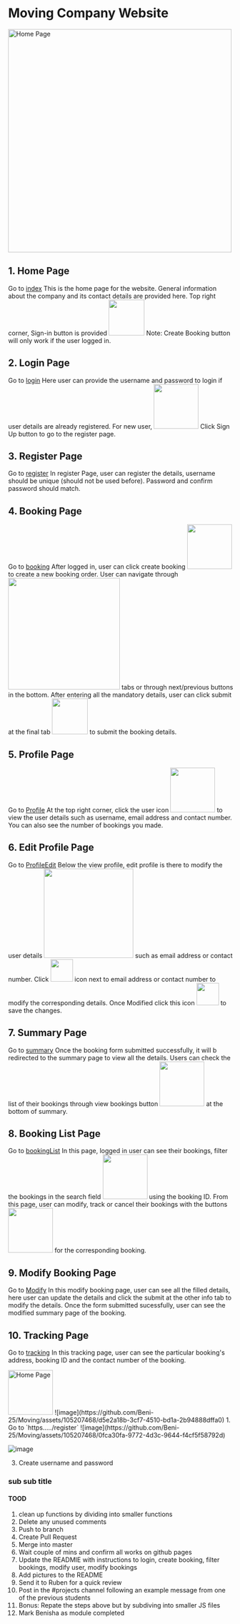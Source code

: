 # Moving Company Website
<img src="https://github.com/Beni-25/Moving/assets/105207468/d5e2a18b-3cf7-4510-bd1a-2b94888dffa0" alt="Home Page" width="500"/>

## 1. Home Page
Go to [index](https://beni-25.github.io/Moving/)
This is the home page for the website. General information about the company and its contact details are provided here.
Top right corner, Sign-in button is provided <img src="https://github.com/Beni-25/Moving/assets/105207468/0fca30fa-9772-4d3c-9644-f4cf5f58792d" width="80"/>
Note: Create Booking button will only work if the user logged in.

## 2. Login Page
Go to [login](https://beni-25.github.io/Moving/login.html)
Here user can provide the username and password to login if user details are already registered. For new user, <img src="https://github.com/Beni-25/Moving/assets/105207468/12e28244-7629-4bb6-a8f2-1fd9a910fef8" width="100"/> Click Sign Up button to go to the register page.

## 3. Register Page
Go to [register](https://beni-25.github.io/Moving/register.html)
In register Page, user can register the details, username should be unique (should not be used before). Password and confirm password should match. 

## 4. Booking Page
Go to [booking](https://beni-25.github.io/Moving/booking.html)
After logged in, user can click create booking <img src="https://github.com/Beni-25/Moving/assets/105207468/2f78b139-0523-413b-8d80-470f73aef042" width="100"/> to create a new booking order. User can navigate through <img src="https://github.com/Beni-25/Moving/assets/105207468/dd387dff-0d33-4c6e-b5e4-a1f1ca714f28" width="250"/> tabs or through next/previous buttons in the bottom. After entering all the mandatory details, user can click submit at the final tab <img src="https://github.com/Beni-25/Moving/assets/105207468/8cb3b96e-6e57-4404-abf5-5229a0a15bf2" width="80"/> to submit the booking details. 

## 5. Profile Page
Go to [Profile](https://beni-25.github.io/profile.html)
At the top right corner, click the user icon <img src="https://github.com/Beni-25/Moving/assets/105207468/331521d1-fbac-4965-91f5-4de0aa68db0f" width="100"/> to view the user details such as username, email address and contact number. You can also see the number of bookings you made.

## 6. Edit Profile Page
Go to [ProfileEdit](https://beni-25.github.io/profileEdit.html)
Below the view profile, edit profile is there to modify the user details <img src="https://github.com/Beni-25/Moving/assets/105207468/4e930e97-1dae-4a04-9864-2846e7ae1215" width="200"/> such as email address or contact number. Click <img src="https://github.com/Beni-25/Moving/assets/105207468/6969f203-ebd7-401b-b935-7d627af0e25f" width="50"/>
icon next to  email address or contact number to modify the corresponding details. Once Modified click this icon <img src="https://github.com/Beni-25/Moving/assets/105207468/1de04c2a-d1e0-4297-a254-4f7a4d4728f2" width="50"/> to save the changes.

## 7. Summary Page
Go to [summary](https://beni-25.github.io/Moving/summary.html)
Once the booking form submitted successfully, it will b redirected to the summary page to view all the details. Users can check the list of their bookings through view bookings button 
<img src="https://github.com/Beni-25/Moving/assets/105207468/826604db-6f42-4723-966a-484b71ef56b3" width="100"/> at the bottom of summary. 

## 8. Booking List Page
Go to [bookingList](https://beni-25.github.io/Moving/bookingList.html)
In this page, logged in user can see their bookings, filter the bookings in the search field <img src="https://github.com/Beni-25/Moving/assets/105207468/7a28e4a0-a57c-4b05-9698-8b94edca648c" width="100"/> using the booking ID. From this page, user can modify, track or cancel their bookings with the buttons <img src="https://github.com/Beni-25/Moving/assets/105207468/04641339-5bec-4c73-a335-9774b9282fbe" width="100"/> for the corresponding booking.

## 9. Modify Booking Page
Go to [Modify](https://beni-25.github.io/Moving/modify.html)
In this modify booking page, user can see all the filled details, here user can update the details and click the submit at the other info tab to modify the details. Once the form submitted sucessfully, user can see the modified summary page of the booking.

## 10. Tracking Page
Go to [tracking](https://beni-25.github.io/Moving/tracking.html)
In this tracking page, user can see the particular booking's address, booking ID and the contact number of the booking. 

<img src="https://github.com/Beni-25/Moving/assets/105207468/04641339-5bec-4c73-a335-9774b9282fbe" alt="Home Page" width="100"/>
![image](https://github.com/Beni-25/Moving/assets/105207468/d5e2a18b-3cf7-4510-bd1a-2b94888dffa0)
1. Go to `https...../register`
![image](https://github.com/Beni-25/Moving/assets/105207468/0fca30fa-9772-4d3c-9644-f4cf5f58792d)

![image](https://github.com/Beni-25/Moving/assets/105207468/04641339-5bec-4c73-a335-9774b9282fbe)









3. Create username and password
  

### sub sub title

#### TOOD

1. clean up functions by dividing into smaller functions
2. Delete any unused comments
3. Push to branch
4. Create Pull Request
5. Merge into master
6. Wait couple of mins and confirm all works on github pages
7. Update the READMIE with instructions to login, create booking, filter bookings, modify user, modify bookings
8. Add pictures to the README
9. Send it to Ruben for a quick review
10. Post in the #projects channel following an example message from one of the previous students
11. Bonus: Repate the steps above but by subdiving into smaller JS files
12. Mark Benisha as module completed

